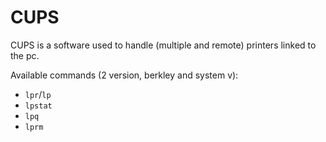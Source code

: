 # CUPS

CUPS is a software used to handle (multiple and remote) printers linked to the
pc. 

Available commands (2 version, berkley and system v):

-   `lpr`/`lp`
-   `lpstat`
-   `lpq`
-   `lprm`
